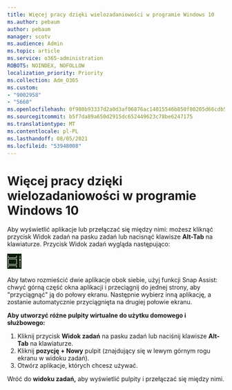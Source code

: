 ```yaml
---
title: Więcej pracy dzięki wielozadaniowości w programie Windows 10
ms.author: pebaum
author: pebaum
manager: scotv
ms.audience: Admin
ms.topic: article
ms.service: o365-administration
ROBOTS: NOINDEX, NOFOLLOW
localization_priority: Priority
ms.collection: Adm_O365
ms.custom:
- "9002958"
- "5660"
ms.openlocfilehash: 0f980b93337d2a0d3af06876ac14015546b850f80205d66cdb5c4a6fce162c2e
ms.sourcegitcommit: b5f7da89a650d2915dc652449623c78be6247175
ms.translationtype: MT
ms.contentlocale: pl-PL
ms.lasthandoff: 08/05/2021
ms.locfileid: "53948008"
---
```

# <a name="do-more-with-multitasking-in-windows-10"></a>Więcej pracy dzięki wielozadaniowości w programie Windows 10

Aby wyświetlić aplikacje lub przełączać  się między nimi: możesz kliknąć przycisk Widok zadań na pasku zadań lub nacisnąć klawisze **Alt-Tab** na klawiaturze. Przycisk Widok zadań wygląda następująco:

![Przycisk widoku zadań](media/task-view.png)

Aby łatwo rozmieścić dwie aplikacje obok siebie, użyj funkcji Snap Assist: chwyć górną część okna aplikacji i przeciągnij do jednej strony, aby "przyciągnąć" ją do połowy ekranu. Następnie wybierz inną aplikację, a zostanie automatycznie przyciągnięta na drugiej połowie ekranu.

**Aby utworzyć różne pulpity wirtualne do użytku domowego i służbowego:**

1. Kliknij przycisk **Widok zadań** na pasku zadań lub naciśnij klawisze **Alt-Tab** na klawiaturze.
2. Kliknij **pozycję + Nowy** pulpit (znajdujący się w lewym górnym rogu ekranu w widoku zadań).
3. Otwórz aplikacje, których chcesz używać. 

Wróć do **widoku zadań,** aby wyświetlić pulpity i przełączać się między nimi.
